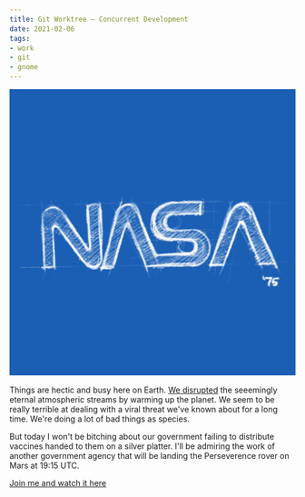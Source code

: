 ```yaml
---
title: Git Worktree — Concurrent Development
date: 2021-02-06
tags:
- work
- git
- gnome
---
```


![NASA Logo by Bruce Blackburn](nasa.png)

Things are hectic and busy here on Earth. [We disrupted](https://www.theguardian.com/science/2021/feb/17/arctic-heating-winter-storms-climate-change) the seeemingly eternal atmospheric streams by warming up the planet. We seem to be really terrible at dealing with a viral threat we've known about for a long time. We're doing a lot of bad things as species.

But today I won't be bitching about our government failing to distribute vaccines handed to them on a silver platter. I'll be admiring the work of another government agency that will be landing the Perseverence rover on Mars at 19:15 UTC.

[Join me and watch it here](https://www.youtube.com/watch?v=kPrbJ63qUc4&list=PLTiv_XWHnOZo89xfQyRUub76zNlQTLNrJ&index=1)